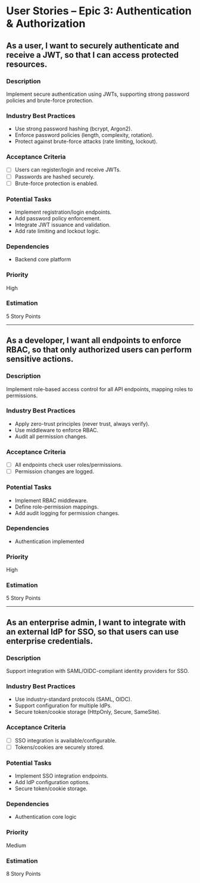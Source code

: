 # User Stories – Epic 3: Authentication & Authorization

## As a user, I want to securely authenticate and receive a JWT, so that I can access protected resources.

### Description
Implement secure authentication using JWTs, supporting strong password policies and brute-force protection.

### Industry Best Practices
- Use strong password hashing (bcrypt, Argon2).
- Enforce password policies (length, complexity, rotation).
- Protect against brute-force attacks (rate limiting, lockout).

### Acceptance Criteria
- [ ] Users can register/login and receive JWTs.
- [ ] Passwords are hashed securely.
- [ ] Brute-force protection is enabled.

### Potential Tasks
- Implement registration/login endpoints.
- Add password policy enforcement.
- Integrate JWT issuance and validation.
- Add rate limiting and lockout logic.

### Dependencies
- Backend core platform

### Priority
High

### Estimation
5 Story Points

---

## As a developer, I want all endpoints to enforce RBAC, so that only authorized users can perform sensitive actions.

### Description
Implement role-based access control for all API endpoints, mapping roles to permissions.

### Industry Best Practices
- Apply zero-trust principles (never trust, always verify).
- Use middleware to enforce RBAC.
- Audit all permission changes.

### Acceptance Criteria
- [ ] All endpoints check user roles/permissions.
- [ ] Permission changes are logged.

### Potential Tasks
- Implement RBAC middleware.
- Define role-permission mappings.
- Add audit logging for permission changes.

### Dependencies
- Authentication implemented

### Priority
High

### Estimation
5 Story Points

---

## As an enterprise admin, I want to integrate with an external IdP for SSO, so that users can use enterprise credentials.

### Description
Support integration with SAML/OIDC-compliant identity providers for SSO.

### Industry Best Practices
- Use industry-standard protocols (SAML, OIDC).
- Support configuration for multiple IdPs.
- Secure token/cookie storage (HttpOnly, Secure, SameSite).

### Acceptance Criteria
- [ ] SSO integration is available/configurable.
- [ ] Tokens/cookies are securely stored.

### Potential Tasks
- Implement SSO integration endpoints.
- Add IdP configuration options.
- Secure token/cookie storage.

### Dependencies
- Authentication core logic

### Priority
Medium

### Estimation
8 Story Points
